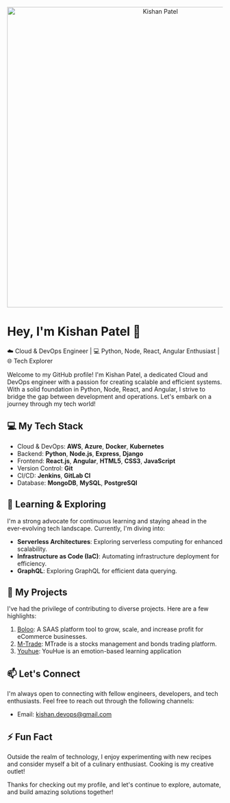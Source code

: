 <p align="center">
  <img src="https://media.giphy.com/media/v1.Y2lkPTc5MGI3NjExeWo2cWljN24xanAzaWQ0OXA1bzdrcHplM2xidjcwcGg4dWZlOHJ3ciZlcD12MV9pbnRlcm5hbF9naWZfYnlfaWQmY3Q9Zw/pOEbLRT4SwD35IELiQ/giphy.gif" alt="Kishan Patel" width="700"/>
</p>

# Hey, I'm Kishan Patel 👋

☁️ Cloud & DevOps Engineer | 💻 Python, Node, React, Angular Enthusiast | 🌐 Tech Explorer

Welcome to my GitHub profile! I'm Kishan Patel, a dedicated Cloud and DevOps engineer with a passion for creating scalable and efficient systems. With a solid foundation in Python, Node, React, and Angular, I strive to bridge the gap between development and operations. Let's embark on a journey through my tech world!

## 💻 My Tech Stack

- Cloud & DevOps: **AWS**, **Azure**, **Docker**, **Kubernetes**
- Backend: **Python**, **Node.js**, **Express**, **Django**
- Frontend: **React.js**, **Angular**, **HTML5**, **CSS3**, **JavaScript**
- Version Control: **Git**
- CI/CD: **Jenkins**, **GitLab CI**
- Database: **MongoDB**, **MySQL**, **PostgreSQl**

## 🌱 Learning & Exploring

I'm a strong advocate for continuous learning and staying ahead in the ever-evolving tech landscape. Currently, I'm diving into:

- **Serverless Architectures**: Exploring serverless computing for enhanced scalability.
- **Infrastructure as Code (IaC)**: Automating infrastructure deployment for efficiency.
- **GraphQL**: Exploring GraphQL for efficient data querying.

## 🚀 My Projects

I've had the privilege of contributing to diverse projects. Here are a few highlights:

1. [Boloo](https://boloo.co/ ):  A SAAS platform tool to grow, scale, and increase profit for eCommerce businesses.
2. [M-Trade](https://trade.cicada.io/): MTrade is a stocks management and bonds trading platform.
3. [Youhue](https://youhue.com/): YouHue is an emotion-based learning application

## 📫 Let's Connect

I'm always open to connecting with fellow engineers, developers, and tech enthusiasts. Feel free to reach out through the following channels:

- Email: kishan.devops@gmail.com

## ⚡ Fun Fact

Outside the realm of technology, I enjoy experimenting with new recipes and consider myself a bit of a culinary enthusiast. Cooking is my creative outlet!

Thanks for checking out my profile, and let's continue to explore, automate, and build amazing solutions together!
